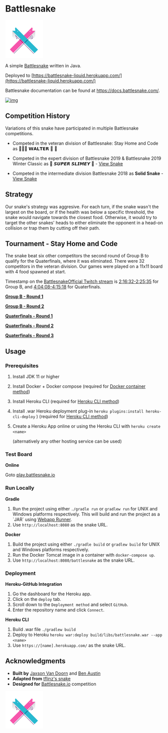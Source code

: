 

# Battlesnake

<img height="120" width="120" src="screenshots/advanced.png" />


A simple [Battlesnake](https://play.battlesnake.com/) written in Java.

Deployed to [https://battlesnake-liquid.herokuapp.com/](https://battlesnake-liquid.herokuapp.com/)

Battlesnake documentation can be found at <https://docs.battlesnake.com/>.

[![img](https://www.herokucdn.com/deploy/button.png)](https://heroku.com/deploy)

## Competition History

Variations of this snake have participated in multiple Battlesnake competitions.

* Competed in the veteran division of Battlesnake: Stay Home and Code as  🚚🦴🐶 𝗪𝗔𝗟𝗧𝗘𝗥 👑 🚒

* Competed in the expert division of Battlesnake 2019 & Battlesnake 2019 Winter Classic as  🐍 ‏‏‎𝙎𝙐𝙋𝙀𝙍 𝙎𝙇𝙄𝙈𝙀𝙔 ‏🐍 - [View Snake](https://github.com/woofers/battlesnake-2019/tree/battlesnake-2019)

* Competed in the intermediate division Battlesnake 2018 as **Solid Snake** - [View Snake](https://github.com/woofers/battlesnake-2019/tree/battlesnake-2018)

## Strategy

Our snake's strategy was aggresive. For each turn, if the snake wasn't
the largest on the board, or if the health was below a specific
threshold, the snake would navigate towards the closest food. Otherwise,
it would try to target the other snakes' heads to either eliminate the
opponent in a head-on collision or trap them by cutting off their path.

## Tournament - Stay Home and Code

The snake beat six other competitors the second round of Group B to qualify for the Quaterfinals, where it was eliminated. There were 32
competitors in the veteran division. Our games were played on a 11x11 board with 4 food spawned at start.

Timestamp on the [BattlesnakeOfficial Twitch stream](https://www.twitch.tv/videos/602731416) is [2:16:32-2:25:35](https://www.twitch.tv/videos/602731416?t=02h16m32s) for Group B, and [4:04:08-4:15:18](https://www.twitch.tv/videos/602731416?t=04h04m08s) for Quaterfinals.

**[Group B - Round 1](https://clips.twitch.tv/BeautifulCuteKleeResidentSleeper)**

**[Group B - Round 2](https://clips.twitch.tv/CrackyElegantWaspPartyTime)**

**[Quaterfinals - Round 1](https://clips.twitch.tv/WrongBitterDragonflyRitzMitz)**

**[Quaterfinals - Round 2](https://clips.twitch.tv/PluckyElegantMouseEleGiggle)**

**[Quaterfinals - Round 3](https://clips.twitch.tv/WanderingHonorableCurlewPeteZaroll)**


## Usage


### Prerequisites

1.  Install JDK 11 or higher
2.  Install Docker + Docker compose (required for [Docker container method](#orgfd68ec6))
3.  Install Heroku CLI (required for [Heroku CLI method](#org8843ce7))
4.  Install .war Heroku deployment plug-in `heroku plugins:install heroku-cli-deploy` ) (required for [Heroku CLI method](#org8843ce7))
5.  Create a Heroku App online or using the Heroku CLI with `heroku create <name>`

    (alternatively any other hosting service can be used)


### Test Board

**Online**

Goto [play.battlesnake.io](https://play.battlesnake.io)


### Run Locally

**Gradle**

1.  Run the project using either `./gradle run` or `gradlew run` for UNIX and Windows platforms respectively.  This will build and run the project as a \`JAR\` using [Webapp Runner](https://github.com/jsimone/webapp-runner).
2.  Use `http://localhost:8080` as the snake URL.

**Docker**
<a id="orgfd68ec6"></a>

1.  Build the project using either `./gradle build` or `gradlew build` for UNIX and Windows platforms respectively.
2.  Run the Docker Tomcat image in a container with `docker-compose up`.
3.  Use `http://localhost:8080/battlesnake` as the snake URL.


### Deployment

**Heroku-GitHub Integration**

1.  Go the dashboard for the Heroku app.
2.  Click on the `deploy` tab.
3.  Scroll down to the `Deployment method` and select `GitHub`.
4.  Enter the repository name and click `Connect`.

**Heroku CLI**
<a id="org8843ce7"></a>

1.  Build .war file `./gradlew build`
2.  Deploy to Heroku `heroku war:deploy build/libs/battlesnake.war --app <name>`
3.  Use `https://[name].herokuapp.com/` as the snake URL.


## Acknowledgments

-   **Built by** [Jaxson Van Doorn](https://github.com/woofers) and [Ben Austin](https://github.com/austinben)
-   **Adapted from** [tflinz's snake](https://github.com/tflinz/BasicBattleSnake2018)
-   **Designed for** [Battlesnake.io](https://github.com/battlesnakeofficial) competition

<img align="left" height="120" width="120" src="screenshots/advanced.png" />
